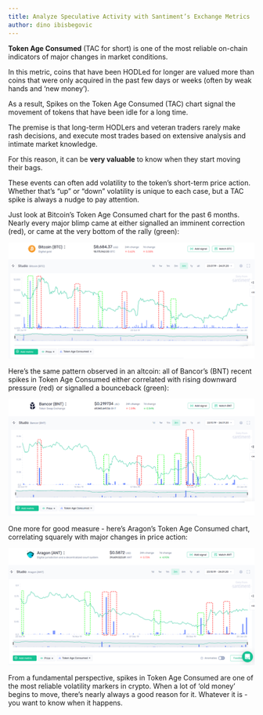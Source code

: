 ```yaml
---
title: Analyze Speculative Activity with Santiment’s Exchange Metrics
author: dino ibisbegovic
---
```


**Token Age Consumed** (TAC for short) is one of the most reliable on-chain indicators of major changes in market conditions.

In this metric, coins that have been HODLed for longer are valued more than coins that were only acquired in the past few days or weeks (often by weak hands and ‘new money’).

As a result, Spikes on the Token Age Consumed (TAC) chart signal the movement of tokens that have been idle for a long time.

The premise is that long-term HODLers and veteran traders rarely make rash decisions, and execute most trades based on extensive analysis and intimate market knowledge.

For this reason, it can be **very valuable** to know when they start moving their bags.

These events can often add volatility to the token’s short-term price action. Whether that’s “up” or “down” volatility is unique to each case, but a TAC spike is always a nudge to pay attention.

Just look at Bitcoin’s Token Age Consumed chart for the past 6 months. Nearly every major blimp came at either signalled an imminent correction (red), or came at the very bottom of the rally (green):

![](image3.png)

Here’s the same pattern observed in an altcoin: all of Bancor’s (BNT) recent spikes in Token Age Consumed either correlated with rising downward pressure (red) or signalled a bounceback (green):


![](image2.png)


One more for good measure - here’s Aragon’s Token Age Consumed chart, correlating squarely with major changes in price action:

![](image1.png)


From a fundamental perspective, spikes in Token Age Consumed are one of the most reliable volatility markers in crypto. When a lot of ‘old money’ begins to move, there’s nearly always a good reason for it. Whatever it is - you want to know when it happens.
